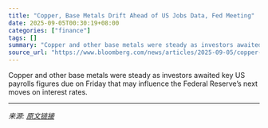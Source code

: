 ```yaml
---
title: "Copper, Base Metals Drift Ahead of US Jobs Data, Fed Meeting"
date: 2025-09-05T00:30:19+08:00
categories: ["finance"]
tags: []
summary: "Copper and other base metals were steady as investors awaited key US payrolls figures due on Friday that may influence the Federal Reserve’s next moves on interest rates."
source_url: "https://www.bloomberg.com/news/articles/2025-09-05/copper-base-metals-drift-ahead-of-us-jobs-data-fed-meeting"
---
```


Copper and other base metals were steady as investors awaited key US payrolls figures due on Friday that may influence the Federal Reserve’s next moves on interest rates.

---

*来源: [原文链接](https://www.bloomberg.com/news/articles/2025-09-05/copper-base-metals-drift-ahead-of-us-jobs-data-fed-meeting)*
